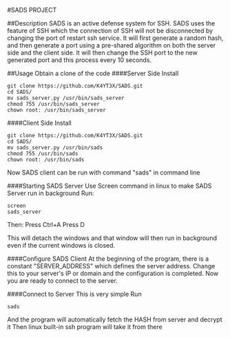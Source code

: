 #SADS PROJECT

##Description
SADS is an active defense system for SSH. SADS uses the feature of SSH which the connection of SSH will not be disconnected by changing the port of restart ssh service. It will first generate a random hash, and then generate a port using a pre-shared algorithm on both the server side and the client side. lt will then change the SSH port to the new generated port and this process every 10 seconds.


##Usage
Obtain a clone of the code
####Server Side Install
~~~~
git clone https://github.com/K4YT3X/SADS.git
cd SADS/
mv sads_server.py /usr/bin/sads_server
chmod 755 /usr/bin/sads_server
chown root: /usr/bin/sads_server
~~~~


####Client Side Install
~~~~
git clone https://github.com/K4YT3X/SADS.git
cd SADS/
mv sads_server.py /usr/bin/sads
chmod 755 /usr/bin/sads
chown root: /usr/bin/sads
~~~~

Now SADS client can be run with command "sads" in command line


####Starting SADS Server
Use Screen command in linux to make SADS Server run in background
Run:
~~~~
screen
sads_server
~~~~
Then:
Press Ctrl+A
Press D

This will detach the windows and that window will then run in background even if the current windows is closed.


####Configure SADS Client
At the beginning of the program, there is a constant "SERVER_ADDRESS" which defines the server address. Change this to your server's IP or domain and the configuration is completed.
Now you are ready to connect to the server.

####Connect to Server
This is very simple
Run
~~~~
sads
~~~~
And the program will automatically fetch the HASH from server and decrypt it
Then linux built-in ssh program will take it from there